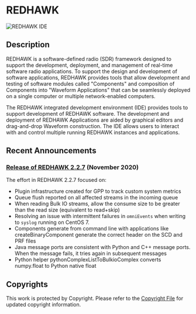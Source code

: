 # REDHAWK
![REDHAWK IDE](images/REDHAWK_ScreenShot_scaled.png)
## Description
REDHAWK is a software-defined radio (SDR) framework designed to support the development, deployment, and management of real-time software radio applications. To support the design and development of software applications, REDHAWK provides tools that allow development and testing of software modules called "Components" and composition of Components into "Waveform Applications" that can be seamlessly deployed on a single computer or multiple network-enabled computers.

The REDHAWK integrated development environment (IDE) provides tools to support development of REDHAWK software. The development and deployment of REDHAWK Applications are aided by graphical editors and drag-and-drop Waveform construction. The IDE allows users to interact with and control multiple running REDHAWK instances and applications.

## Recent Announcements

### **[Release of REDHAWK 2.2.7](https://github.com/redhawksdr/redhawk/releases/tag/2.2.7) (November 2020)**
The effort in REDHAWK 2.2.7 focused on:

* Plugin infrastructure created for GPP to track custom system metrics
* Queue flush reported on all affected streams in the incoming queue
* When reading Bulk IO streams, allow the consume size to be greater than the read size (equivalent to read+skip)
* Resolving an issue with intermittent failures in `omniEvents` when writing to `syslog` running on CentOS 7.
* Components generate from command line with applications like createBinaryComponent generate the correct header on the SCD and PRF files
* Java message ports are consistent with Python and C++ message ports. When the message fails, it tries again in subsequent messages
* Python helper pythonComplexListToBulkioComplex converts numpy.float to Python native float


## Copyrights
This work is protected by Copyright. Please refer to the [Copyright File](COPYRIGHT) for updated copyright information.
